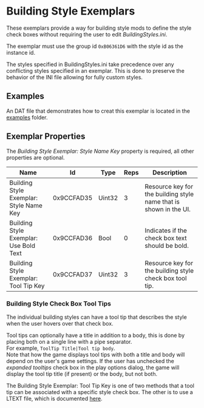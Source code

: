 # Building Style Exemplars

These exemplars provide a way for building style mods to define the style check boxes without requiring the user to edit _BuildingStyles.ini_.

The exemplar must use the group id `0xB06361D6` with the style id as the instance id.

The styles specified in BuildingStyles.ini take precedence over any conflicting styles specified in an exemplar.
This is done to preserve the behavior of the INI file allowing for fully custom styles.

## Examples

An DAT file that demonstrates how to creat this exemplar is located in the [examples](https://github.com/0xC0000054/sc4-more-building-styles/tree/main/examples) folder.

## Exemplar Properties

The _Building Style Exemplar: Style Name Key_ property is required, all other properties are optional.

| Name | Id | Type | Reps | Description |
|------|----|------|------|-------------|
| Building Style Exemplar: Style Name Key | 0x9CCFAD35 | Uint32 | 3 | Resource key for the building style name that is shown in the UI. |
| Building Style Exemplar: Use Bold Text | 0x9CCFAD36 | Bool | 0 | Indicates if the check box text should be bold. |
| Building Style Exemplar: Tool Tip Key | 0x9CCFAD37 | Uint32 | 3 | Resource key for the building style check box tool tip. |

### Building Style Check Box Tool Tips

The individual building styles can have a tool tip that describes the style when the user hovers over that check box.

Tool tips can optionally have a title in addition to a body, this is done by placing both on a single line with a pipe separator.    
For example, `ToolTip Title|Tool tip body`.   
Note that how the game displays tool tips with both a title and body will depend on the user's game settings.
If the user has unchecked the _expanded tooltips_ check box in the play options dialog, the game will display the tool tip
title (if present) or the body, but not both.

The Building Style Exemplar: Tool Tip Key is one of two methods that a tool tip can be associated with a specific style check box.
The other is to use a LTEXT file, which is documented [here](https://github.com/0xC0000054/sc4-more-building-styles#building-style-check-box-tool-tips).
